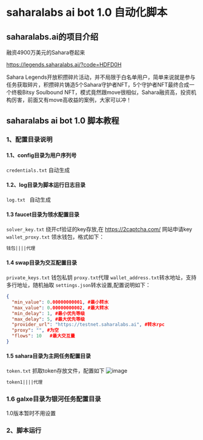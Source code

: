 # saharalabs ai bot 1.0 自动化脚本
## saharalabs.ai的项目介绍
融资4900万美元的Sahara卷起来

https://legends.saharalabs.ai/?code=HDFD0H

Sahara Legends开放积攒碎片活动，并不局限于白名单用户，简单来说就是参与任务获取碎片，积攒碎片铸造5个Sahara守护者NFT，5个守护者NFT最终合成一个终极Bitsy Soulbound NFT，模式竟然跟move很相似，Sahara融资高，投资机构厉害，前面又有move高收益的案例，大家可以冲！

## saharalabs ai bot 1.0 脚本教程

### 1、配置目录说明
#### 1.1、config目录为用户序列号
``credentials.txt`` 自动生成
#### 1.2、log目录为脚本运行日志目录
``log.txt `` 自动生成
#### 1.3 faucet目录为领水配置目录
``solver_key.txt`` 绕开cf验证的key存放,在 https://2captcha.com/ 网站申请key
``wallet_proxy.txt`` 领水钱包，格式如下：
```txt
钱包||||代理
```
#### 1.4 swap目录为交互配置目录
``private_keys.txt`` 钱包私钥
``proxy.txt``代理
``wallet_address.txt``转水地址，支持多行地址，随机抽取
``settings.json``转水设置,配置说明如下：
```json
{
  "min_value": 0.00000000001, #最小转水
  "max_value": 0.00000000002, #最大转水
  "min_delay": 1, #最小优先等级
  "max_delay": 5, #最大优先等级
  "provider_url": "https://testnet.saharalabs.ai", #转水rpc
  "proxy": "", #为空
  "flows": 10   #最大交互量
}
```
#### 1.5 sahara目录为主网任务配置目录
``token.txt`` 抓取token存放文件，配置如下
![image](https://github.com/user-attachments/assets/4eee511e-929a-40a7-8589-7cf24ebafdf7)

```txt
token1||||代理
```
### 1.6 galxe目录为银河任务配置目录
1.0版本暂时不用设置

### 2、脚本运行
